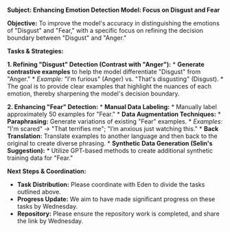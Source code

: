 **Subject: Enhancing Emotion Detection Model: Focus on Disgust and Fear**

**Objective:** To improve the model's accuracy in distinguishing the emotions of "Disgust" and "Fear," with a specific focus on refining the decision boundary between "Disgust" and "Anger."

**Tasks & Strategies:**

**1. Refining "Disgust" Detection (Contrast with "Anger"):**
    *   **Generate contrastive examples** to help the model differentiate "Disgust" from "Anger."
        *   *Example:* "I'm furious" (Anger) vs. "That's disgusting" (Disgust).
    *   The goal is to provide clear examples that highlight the nuances of each emotion, thereby sharpening the model's decision boundary.

**2. Enhancing "Fear" Detection:**
    *   **Manual Data Labeling:**
        *   Manually label approximately 50 examples for "Fear."
    *   **Data Augmentation Techniques:**
        *   **Paraphrasing:** Generate variations of existing "Fear" examples.
            *   *Examples:* "I'm scared" → "That terrifies me"; "I’m anxious just watching this."
        *   **Back Translation:** Translate examples to another language and then back to the original to create diverse phrasing.
    *   **Synthetic Data Generation (Selin's Suggestion):**
        *   Utilize GPT-based methods to create additional synthetic training data for "Fear."

**Next Steps & Coordination:**

*   **Task Distribution:** Please coordinate with Eden to divide the tasks outlined above.
*   **Progress Update:** We aim to have made significant progress on these tasks by Wednesday.
*   **Repository:** Please ensure the repository work is completed, and share the link by Wednesday.